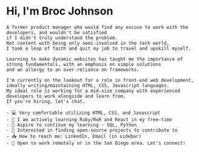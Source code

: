 # **Hi, I'm Broc Johnson**

    A former product manager who would find any excuse to work with the developers, and wouldn't be satisfied 
    if I didn't truly understand the problem. 
    Not content with being only semi-involved in the tech world, 
    I took a leap of faith and quit my job to travel and upskill myself.

    Learning to make dynamic websites has taught me the importance of strong fundamentals, with an emphasis on simple solutions 
    and an allergy to an over-reliance on frameworks. 
    
    I'm currently on the lookout for a role in front-end web development, ideally writing/maintaining HTML, CSS, Javascript languages. 
    My ideal role is working for a mid-size company with experienced developers to work alongside and learn from. 
    If you're hiring, let's chat.

    - 💻 Very comfortable utilizing HTML, CSS, and Javascript
    - 🍎 I am actively learning Ruby/RoR and React in my free-time
    - 💭 Aspire to continue my learning - SQL, Python
    - 🌉 Interested in finding open-source projects to contribute to
    - 📥 How to reach me: LinkedIn, Email (in sidebar)
    - 📣 Open to work remotely or in the San Diego area. Let's connect! 

<!--
**dwaynethebroc/dwaynethebroc** is a ✨ _special_ ✨ repository because its `README.md` (this file) appears on your GitHub profile.

Here are some ideas to get you started:

- 🔭 I’m currently working on ...
- 🌱 I’m currently learning ...
- 👯 I’m looking to collaborate on ...
- 🤔 I’m looking for help with ...
- 💬 Ask me about ...
- 📫 How to reach me: ...
- 😄 Pronouns: ...
- ⚡ Fun fact: ...
-->
